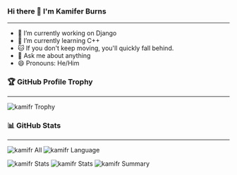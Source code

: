 ### Hi there 👋 I'm Kamifer Burns
---

- 🔭 I’m currently working on Django
- 🌱 I’m currently learning C++
- 🐱 If you don't keep moving, you'll quickly fall behind.
- 💬 Ask me about anything
- 😄 Pronouns: He/Him

### 🏆 GitHub Profile Trophy
---

![kamifr Trophy](https://github-profile-trophy.vercel.app/?username=kamifr&column=8&theme=nord)

### 📊 GitHub Stats
---

![kamifr All](https://github-readme-stats.vercel.app/api/?username=kamifr&layout=compact&theme=merko&hide_border=true)
![kamifr Language](https://github-readme-stats.vercel.app/api/top-langs/?username=kamifr&langs_count=8&layout=compact&theme=merko&hide_border=true)

![kamifr Stats](https://github-profile-summary-cards.vercel.app/api/cards/repos-per-language?username=kamifr&theme=github)
![kamifr Stats](https://github-profile-summary-cards.vercel.app/api/cards/most-commit-language?username=kamifr&theme=github)
![kamifr Summary](https://github-profile-summary-cards.vercel.app/api/cards/profile-details?username=kamifr&theme=github)
